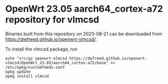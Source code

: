 OpenWrt 23.05 aarch64_cortex-a72 repository for vlmcsd
========

Binaries built from this repository on 2023-08-21 can be downloaded from <https://dwfreed.github.io/openwrt-vlmcsd/>.

To install the vlmcsd package, run

```
echo "src/gz openwrt-vlmcsd https://dwfreed.github.io/openwrt-vlmcsd/OpenWrt_23.05/aarch64_cortex-a72/base" >> /etc/opkg/customfeeds.conf
opkg update
opkg install vlmcsd
```
